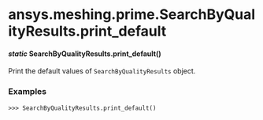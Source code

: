 # ansys.meshing.prime.SearchByQualityResults.print_default

<a id="ansys.meshing.prime.SearchByQualityResults.print_default"></a>

#### *static* SearchByQualityResults.print_default()

Print the default values of `SearchByQualityResults` object.

### Examples

```pycon
>>> SearchByQualityResults.print_default()
```

<!-- !! processed by numpydoc !! -->
